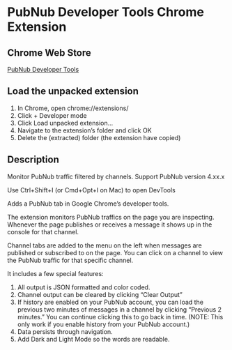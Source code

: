 # PubNub Developer Tools Chrome Extension


## Chrome Web Store

[PubNub Developer Tools](https://chrome.google.com/webstore/detail/pubnub-developer-tools/kglbkappffohjoeblapemhfpanglfnbj)

## Load the unpacked extension

1. In Chrome, open chrome://extensions/
2. Click + Developer mode
3. Click Load unpacked extension…
4. Navigate to the extension’s folder and click OK
5. Delete the (extracted) folder (the extension have copied) 

## Description

Monitor PubNub traffic filtered by channels. Support PubNub version 4.xx.x

 Use Ctrl+Shift+I (or Cmd+Opt+I on Mac) to open DevTools

Adds a PubNub tab in Google Chrome’s developer tools.

The extension monitors PubNub traffics on the page you are inspecting. Whenever the page publishes or receives a message 
it shows up in the console for that channel.

Channel tabs are added to the menu on the left when messages are published or subscribed to on the page. You can click 
on a channel to view the PubNub traffic for that specific channel.

It includes a few special features:

1. All output is JSON formatted and color coded. 
2. Channel output can be cleared by clicking “Clear Output”
3. If history are enabled on your PubNub account, you can load the previous two minutes of messages in a channel by 
clicking “Previous 2 minutes.” You can continue clicking this to go back in time. (NOTE: This only work if you enable 
history from your PubNub account.)
4. Data persists through navigation.
5. Add Dark and Light Mode so the words are readable.
